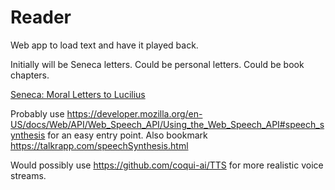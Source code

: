 # Reader

Web app to load text and have it played back.

Initially will be Seneca letters. Could be personal letters. Could be book chapters.

[Seneca: Moral Letters to Lucilius](https://en.wikisource.org/wiki/Moral_letters_to_Lucilius/Letter_1)

Probably use https://developer.mozilla.org/en-US/docs/Web/API/Web_Speech_API/Using_the_Web_Speech_API#speech_synthesis for an easy entry point. Also bookmark https://talkrapp.com/speechSynthesis.html

Would possibly use https://github.com/coqui-ai/TTS for more realistic voice streams.


